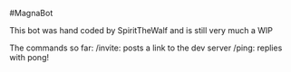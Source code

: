 #MagnaBot

This bot was hand coded by SpiritTheWalf and is still very much a WIP

The commands so far:
    /invite: posts a link to the dev server
    /ping: replies with pong!